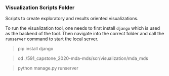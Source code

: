 ### Visualization Scripts Folder

Scripts to create exploratory and results oriented visualizations.

To run the visualization tool, one needs to first install `django` which is used as the backend of the tool.
Then navigate into the correct folder and call the `runserver` command to start the local server.

> pip install django

> cd ./591_capstone_2020-mda-mds/scr/visualization/mda_mds

> python manage.py runserver

